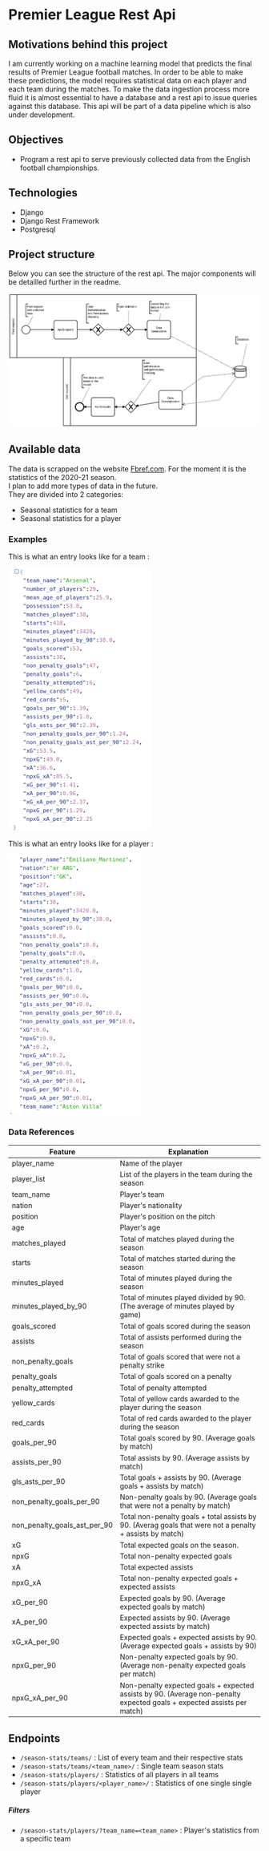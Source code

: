 # Premier League Rest Api  

## Motivations behind this project  

I am currently working on a machine learning model that predicts the final results of Premier League football matches. In order to be able to make these predictions, the model requires statistical data on each player and each team during the matches. 
To make the data ingestion process more fluid it is almost essential to have a database and a rest api to issue queries against this database. 
This api will be part of a data pipeline which is also under development. 

## Objectives 
- Program a rest api to serve previously collected data from the English football championships.

##  Technologies
- Django
- Django Rest Framework 
- Postgresql

## Project structure

Below you can see the structure of the rest api. The major components will be detailled further in the readme.

![bpmn](soccer_api/assets/images/rest_api_bpmn.png)

## Available data
The data is scrapped on the website [Fbref.com](https://fbref.com/en/). 
For the moment it is the statistics of the 2020-21 season.  
I plan to add more types of data in the future.  
They are divided into 2 categories: 
- Seasonal statistics for a team 
- Seasonal statistics for a player
### Examples

This is what an entry looks like for a team :  

![team_entry](soccer_api/assets/images/team_data.png)  

This is what an entry looks like for a player :  

![team_entry](soccer_api/assets/images/playersrealdata.png)

### Data References  

| Feature                      | Explanation                                                                                                            |
|------------------------------|------------------------------------------------------------------------------------------------------------------------|
| player_name                  | Name of the player                                                                                                     |
| player_list                  | List of the players in the team during the season                                                                      |
| team_name                    | Player's team                                                                                                          |
| nation                       | Player's nationality                                                                                                   |
| position                     | Player's position on the pitch                                                                                         |
| age                          | Player's age                                                                                                           |
| matches_played               | Total of matches played during the season                                                                              |
| starts                       | Total of matches started during the season                                                                             |
| minutes_played               | Total of minutes played during the season                                                                              |
| minutes_played_by_90         | Total of minutes played divided by 90. (The average of minutes played by game)                                         |
| goals_scored                 | Total of goals scored during the season                                                                                |
| assists                      | Total of assists performed during the season                                                                           |
| non_penalty_goals            | Total of goals scored that were not a penalty strike                                                                   |
| penalty_goals                | Total of goals scored on a penalty                                                                                     |
| penalty_attempted            | Total of penalty attempted                                                                                             |
| yellow_cards                 | Total of yellow cards awarded to the player during the season                                                          |
| red_cards                    | Total of red cards awarded to the player during the season                                                             |
| goals_per_90                 | Total goals scored by 90. (Average goals by match)                                                                     |
| assists_per_90               | Total assists by 90. (Average assists by match)                                                                        |
| gls_asts_per_90              | Total goals + assists by 90. (Average goals + assists by match)                                                        |
| non_penalty_goals_per_90     | Non-penalty goals by 90.  (Average goals that were not a penalty by match)                                             |
| non_penalty_goals_ast_per_90 | Total non-penalty goals + total assists by 90. (Averag goals that were not a penalty + assists by match)               |
| xG                           | Total expected goals on the season.                                                                                    |
| npxG                         | Total non-penalty expected goals                                                                                       |
| xA                           | Total expected assists                                                                                                 |
| npxG_xA                      | Total non-penalty expected goals + expected assists                                                                    |
| xG_per_90                    | Expected goals by 90.  (Average expected goals by match)                                                               |
| xA_per_90                    | Expected assists by 90.  (Average expected assists by match)                                                           |
| xG_xA_per_90                 | Expected goals + expected assists by 90.  (Average expected goals + assists by 90)                                     |
| npxG_per_90                  | Non-penalty expected goals by 90.  (Average non-penalty expected goals per match)                                      |
| npxG_xA_per_90               | Non-penalty expected goals + expected assists by 90. (Average non-penalty expected goals + expected assists per match) |   



## Endpoints
- `/season-stats/teams/` : List of every team and their respective stats
- `/season-stats/teams/<team_name>/` : Single team season stats
- `/season-stats/players/` : Statistics of all players in all teams
- `/season-stats/players/<player_name>/` : Statistics of one single single player  

##### Filters
- `/season-stats/players/?team_name=<team_name>` : Player's statistics from a specific team

